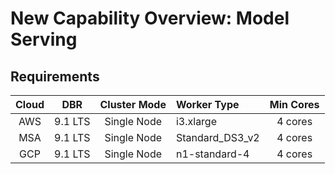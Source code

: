 # New Capability Overview: Model Serving


## Requirements
| Cloud |            DBR | Cluster Mode | Worker Type     | Min Cores |
|:-----:|:--------------:|:------------:|:----------------|:---------:|
|   AWS | 9.1 LTS |  Single Node | i3.xlarge       | 4 cores   |
|   MSA | 9.1 LTS |  Single Node | Standard_DS3_v2 | 4 cores   |
|   GCP | 9.1 LTS |  Single Node | n1-standard-4   | 4 cores   |




